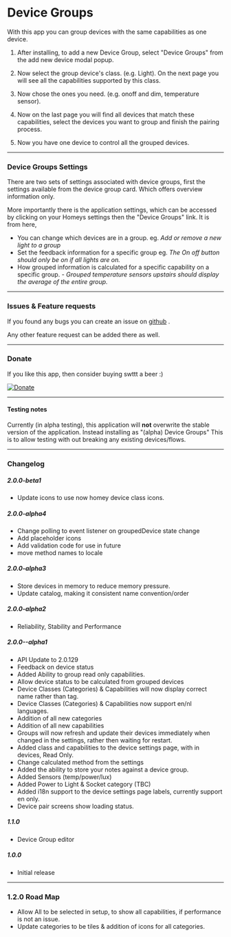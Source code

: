 

# Device Groups

With this app you can group devices with the same capabilities as one device.

1) After installing, to add a new Device Group, select "Device Groups" from the add new device modal popup.

2) Now select the group device's class. (e.g. Light).
On the next page you will see all the capabilities supported by this class.
 
3) Now chose the ones you need. (e.g. onoff and dim, temperature sensor).

4) Now on the last page you will find all devices that match these capabilities, select the devices you want to group and finish the pairing process.

5) Now you have one device to control all the grouped devices.


---

### Device Groups Settings

There are two sets of settings associated with device groups, first the settings available from the device group card. Which offers overview information 
 only.

More importantly there is the application settings, which can be accessed by clicking on your Homeys settings then the "Device Groups" link. 
It is from here, 

- You can change which devices are in a group. eg. *Add or remove a new light to a group*
- Set the feedback information for a specific group eg. *The On off button should only be on if all lights are on.*
- How grouped information is calculated for a specific capability on a specific group. - *Grouped temperature sensors upstairs should display the average of the entire group.*


---

### Issues & Feature requests

If you found any bugs you can create an issue on [github](https://github.com/swttt/com.swttt.devicegroups) .

Any other feature request can be added there as well.

---

### Donate

If you like this app, then consider buying swttt a beer :)

[![Donate](https://www.paypalobjects.com/webstatic/en_US/i/btn/png/btn_donate_92x26.png)](https://paypal.me/BasJansen)

---

#### Testing notes

Currently (in alpha testing), this application will **not** overwrite the stable version of the application. Instead installing as "(alpha) Device Groups"
This is to allow testing with out breaking any existing devices/flows. 

---

### Changelog


##### 2.0.0-beta1
- Update icons to use now homey device class icons. 

##### 2.0.0-alpha4

- Change polling to event listener on groupedDevice state change
- Add placeholder icons
- Add validation code for use in future
- move method names to locale


##### 2.0.0-alpha3

- Store devices in memory to reduce memory pressure.
- Update catalog, making it consistent name convention/order

##### 2.0.0-alpha2

- Reliability, Stability and Performance


##### 2.0.0--alpha1
- API Update to 2.0.129
- Feedback on device status
- Added Ability to group read only capabilities.
- Allow device status to be calculated from grouped devices
- Device Classes (Categories) & Capabilities will now display correct name rather than tag.
- Device Classes (Categories) & Capabilities now support en/nl languages. 
- Addition of all new categories
- Addition of all new capabilities
- Groups will now refresh and update their devices immediately when changed in the settings, rather then waiting for  restart.
- Added class and capabilities to the device settings page, with in devices, Read Only.
- Change calculated method from the settings
- Added the ability to store your notes against a device group.
- Added Sensors (temp/power/lux)
- Added Power to Light & Socket category (TBC)
- Added i18n support to the device settings page labels, currently support en only. 
- Device pair screens show loading status.

##### 1.1.0
- Device Group editor

##### 1.0.0
- Initial release

---

### 1.2.0 Road Map

- Allow All to be selected in setup, to show all capabilities, if performance is not an issue.
- Update categories to be tiles & addition of icons for all categories. 

